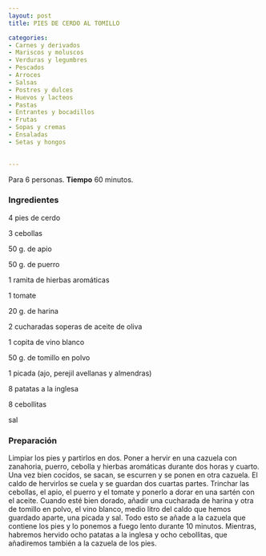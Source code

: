 ```yaml
---
layout: post
title: PIES DE CERDO AL TOMILLO

categories:
- Carnes y derivados
- Mariscos y moluscos
- Verduras y legumbres
- Pescados
- Arroces
- Salsas
- Postres y dulces
- Huevos y lacteos
- Pastas
- Entrantes y bocadillos
- Frutas
- Sopas y cremas
- Ensaladas
- Setas y hongos
 

---
```

Para 6 personas.
<b>Tiempo</b> 60 minutos.

<h3>Ingredientes</h3>

4 pies de cerdo

3 cebollas

50 g. de apio

50 g. de puerro

1 ramita de hierbas aromáticas

1 tomate

20 g. de harina

2 cucharadas soperas de aceite de oliva

1 copita de vino blanco

50 g. de tomillo en polvo

1 picada (ajo, perejil avellanas y almendras)

8 patatas a la inglesa

8 cebollitas

sal

<h3>Preparación</h3>

Limpiar los pies y partirlos en dos. Poner a hervir en una cazuela con zanahoria, puerro, cebolla y hierbas aromáticas durante dos horas y cuarto. Una vez bien cocidos, se sacan, se escurren y se ponen en otra cazuela. El caldo de hervirlos se cuela y se guardan dos cuartas partes. Trinchar las cebollas, el apio, el puerro y el tomate y ponerlo a dorar en una sartén con el aceite. Cuando esté bien dorado, añadir una cucharada de harina y otra de tomillo en polvo, el vino blanco, medio litro del caldo que hemos guardado aparte, una picada y sal. Todo esto se añade a la cazuela que contiene los pies y lo ponemos a fuego lento durante 10 minutos. Mientras, habremos hervido ocho patatas a la inglesa y ocho cebollitas, que añadiremos también a la cazuela de los pies.

